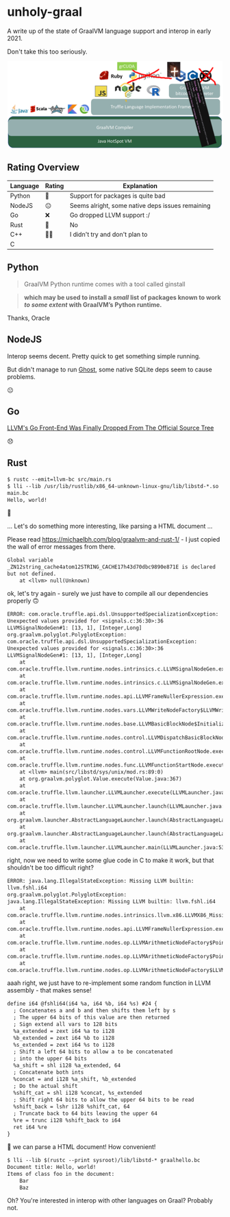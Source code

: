 # unholy-graal

A write up of the state of GraalVM language support and interop in early 2021.

Don't take this too seriously.

![GraalVM Language Support Visualisation](unholy-graal.png)

## Rating Overview

| Language | Rating | Explanation |
| ---      | ---    | ---         |
| Python   | 🥴     | Support for packages is quite bad |
| NodeJS   | 😐     | Seems alright, some native deps issues remaining |
| Go       | ❌     | Go dropped LLVM support :/ |
| Rust     | 💩     | No          |
| C++      | 🧛🧄    | I didn't try and don't plan to |
| C        |        |             |

## Python

> GraalVM Python runtime comes with a tool called ginstall

> **which may be used to install a *small* list of packages known to work *to some extent* with GraalVM’s Python runtime.**

Thanks, Oracle

## NodeJS

Interop seems decent.
Pretty quick to get something simple running.

But didn't manage to run [Ghost](https://github.com/TryGhost/Ghost), some native SQLite deps seem to cause problems.

😐

## Go

[LLVM's Go Front-End Was Finally Dropped From The Official Source Tree](https://www.phoronix.com/scan.php?page=news_item&px=LLVM-Drops-LLGO-Golang)

😞

## Rust

```
$ rustc --emit=llvm-bc src/main.rs
$ lli --lib /usr/lib/rustlib/x86_64-unknown-linux-gnu/lib/libstd-*.so main.bc
Hello, world!
```

🥳

... Let's do something more interesting, like parsing a HTML document ...

Please read https://michaelbh.com/blog/graalvm-and-rust-1/ - I just copied the wall of error messages from there.

```
Global variable _ZN12string_cache4atom12STRING_CACHE17h43d70dbc9890e871E is declared but not defined.
	at <llvm> null(Unknown)
```

ok, let's try again - surely we just have to compile all our dependencies properly 🙃

```
ERROR: com.oracle.truffle.api.dsl.UnsupportedSpecializationException: Unexpected values provided for <signals.c:36:30>:36 LLVMSignalNodeGen#1: [13, 1], [Integer,Long]
org.graalvm.polyglot.PolyglotException: com.oracle.truffle.api.dsl.UnsupportedSpecializationException: Unexpected values provided for <signals.c:36:30>:36 LLVMSignalNodeGen#1: [13, 1], [Integer,Long]
	at com.oracle.truffle.llvm.runtime.nodes.intrinsics.c.LLVMSignalNodeGen.executeAndSpecialize(LLVMSignalNodeGen.java:76)
	at com.oracle.truffle.llvm.runtime.nodes.intrinsics.c.LLVMSignalNodeGen.executeGeneric(LLVMSignalNodeGen.java:52)
	at com.oracle.truffle.llvm.runtime.nodes.api.LLVMFrameNullerExpression.executeGeneric(LLVMFrameNullerExpression.java:75)
	at com.oracle.truffle.llvm.runtime.nodes.vars.LLVMWriteNodeFactory$LLVMWritePointerNodeGen.execute(LLVMWriteNodeFactory.java:714)
	at com.oracle.truffle.llvm.runtime.nodes.base.LLVMBasicBlockNode$InitializedBlock.execute(LLVMBasicBlockNode.java:154)
	at com.oracle.truffle.llvm.runtime.nodes.control.LLVMDispatchBasicBlockNode.executeGeneric(LLVMDispatchBasicBlockNode.java:81)
	at com.oracle.truffle.llvm.runtime.nodes.control.LLVMFunctionRootNode.executeGeneric(LLVMFunctionRootNode.java:75)
	at com.oracle.truffle.llvm.runtime.nodes.func.LLVMFunctionStartNode.execute(LLVMFunctionStartNode.java:87)
	at <llvm> main(src/libstd/sys/unix/mod.rs:89:0)
	at org.graalvm.polyglot.Value.execute(Value.java:367)
	at com.oracle.truffle.llvm.launcher.LLVMLauncher.execute(LLVMLauncher.java:219)
	at com.oracle.truffle.llvm.launcher.LLVMLauncher.launch(LLVMLauncher.java:63)
	at org.graalvm.launcher.AbstractLanguageLauncher.launch(AbstractLanguageLauncher.java:121)
	at org.graalvm.launcher.AbstractLanguageLauncher.launch(AbstractLanguageLauncher.java:70)
	at com.oracle.truffle.llvm.launcher.LLVMLauncher.main(LLVMLauncher.java:53)
```

right, now we need to write some glue code in C to make it work, but that shouldn't be too difficult right?

```
ERROR: java.lang.IllegalStateException: Missing LLVM builtin: llvm.fshl.i64
org.graalvm.polyglot.PolyglotException: java.lang.IllegalStateException: Missing LLVM builtin: llvm.fshl.i64
	at com.oracle.truffle.llvm.runtime.nodes.intrinsics.llvm.x86.LLVMX86_MissingBuiltin.executeGeneric(LLVMX86_MissingBuiltin.java:48)
	at com.oracle.truffle.llvm.runtime.nodes.api.LLVMFrameNullerExpression.executeGeneric(LLVMFrameNullerExpression.java:75)
	at com.oracle.truffle.llvm.runtime.nodes.op.LLVMArithmeticNodeFactory$PointerToI64NodeGen.executeGeneric_generic1(LLVMArithmeticNodeFactory.java:506)
	at com.oracle.truffle.llvm.runtime.nodes.op.LLVMArithmeticNodeFactory$PointerToI64NodeGen.executeGeneric(LLVMArithmeticNodeFactory.java:479)
	at com.oracle.truffle.llvm.runtime.nodes.op.LLVMArithmeticNodeFactory$LLVMI64ArithmeticNodeGen.executeGeneric_generic3(LLVMArithmeticNodeFactory.java:22
```

aaah right, we just have to re-implement some random function in LLVM assembly - that makes sense!

```
define i64 @fshli64(i64 %a, i64 %b, i64 %s) #24 {
  ; Concatenates a and b and then shifts them left by s
  ; The upper 64 bits of this value are then returned
  ; Sign extend all vars to 128 bits
  %a_extended = zext i64 %a to i128
  %b_extended = zext i64 %b to i128
  %s_extended = zext i64 %s to i128
  ; Shift a left 64 bits to allow a to be concatenated
  ; into the upper 64 bits
  %a_shift = shl i128 %a_extended, 64
  ; Concatenate both ints
  %concat = and i128 %a_shift, %b_extended
  ; Do the actual shift
  %shift_cat = shl i128 %concat, %s_extended
  ; Shift right 64 bits to allow the upper 64 bits to be read
  %shift_back = lshr i128 %shift_cat, 64
  ; Truncate back to 64 bits leaving the upper 64
  %re = trunc i128 %shift_back to i64
  ret i64 %re
}
```

🎉 we can parse a HTML document! How convenient!

```
$ lli --lib $(rustc --print sysroot)/lib/libstd-* graalhello.bc
Document title: Hello, world!
Items of class foo in the document:
	Bar
	Baz
```

Oh? You're interested in interop with other languages on Graal? Probably not.
